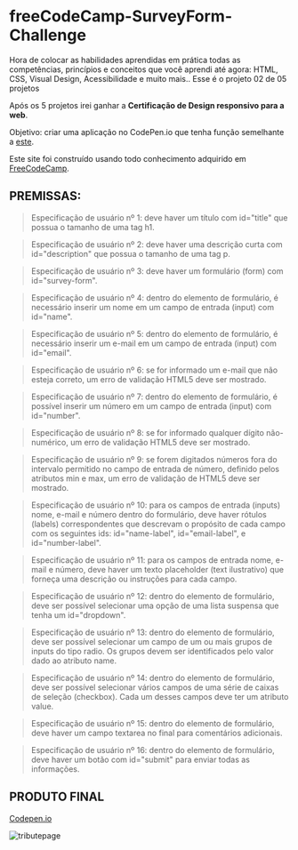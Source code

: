 # freeCodeCamp-SurveyForm-Challenge

Hora de colocar as habilidades aprendidas em prática todas as competências, princípios e conceitos que você aprendi até agora: HTML, CSS, Visual Design, Acessibilidade e muito mais.. Esse é o projeto 02 de 05 projetos

Após os 5 projetos irei ganhar a **Certificação de Design responsivo para a web**.

Objetivo: criar uma aplicação no CodePen.io que tenha função semelhante a [este](https://codepen.io/freeCodeCamp/full/VPaoNP).

Este site foi construído usando todo conhecimento adquirido em [FreeCodeCamp](www.freecodecamp.org/learn/responsive-web-design/).

## PREMISSAS:

>Especificação de usuário nº 1: deve haver um título com id="title" que possua o tamanho de uma tag h1.

>Especificação de usuário nº 2: deve haver uma descrição curta com id="description" que possua o tamanho de uma tag p.

>Especificação de usuário nº 3: deve haver um formulário (form) com id="survey-form".

>Especificação de usuário nº 4: dentro do elemento de formulário, é necessário inserir um nome em um campo de entrada (input) com id="name".

>Especificação de usuário nº 5: dentro do elemento de formulário, é necessário inserir um e-mail em um campo de entrada (input) com id="email".

>Especificação de usuário nº 6: se for informado um e-mail que não esteja correto, um erro de validação HTML5 deve ser mostrado.

>Especificação de usuário nº 7: dentro do elemento de formulário, é possível inserir um número em um campo de entrada (input) com id="number".

>Especificação de usuário nº 8: se for informado qualquer dígito não-numérico, um erro de validação HTML5 deve ser mostrado.

>Especificação de usuário nº 9: se forem digitados números fora do intervalo permitido no campo de entrada de número, definido pelos atributos min e max, um erro de validação de HTML5 deve ser mostrado.

>Especificação de usuário nº 10: para os campos de entrada (inputs) nome, e-mail e número dentro do formulário, deve haver rótulos (labels) correspondentes que descrevam o propósito de cada campo com os seguintes ids: id="name-label", id="email-label", e id="number-label".

>Especificação de usuário nº 11: para os campos de entrada nome, e-mail e número, deve haver um texto placeholder (text ilustrativo) que forneça uma descrição ou instruções para cada campo.

>Especificação de usuário nº 12: dentro do elemento de formulário, deve ser possível selecionar uma opção de uma lista suspensa que tenha um id="dropdown".

>Especificação de usuário nº 13: dentro do elemento de formulário, deve ser possível selecionar um campo de um ou mais grupos de inputs do tipo radio. Os grupos devem ser identificados pelo valor dado ao atributo name.

>Especificação de usuário nº 14: dentro do elemento de formulário, deve ser possível selecionar vários campos de uma série de caixas de seleção (checkbox). Cada um desses campos deve ter um atributo value.

>Especificação de usuário nº 15: dentro do elemento de formulário, deve haver um campo textarea no final para comentários adicionais.

>Especificação de usuário nº 16: dentro do elemento de formulário, deve haver um botão com id="submit" para enviar todas as informações.

## PRODUTO FINAL

[Codepen.io](x)

![tributepage](x)
